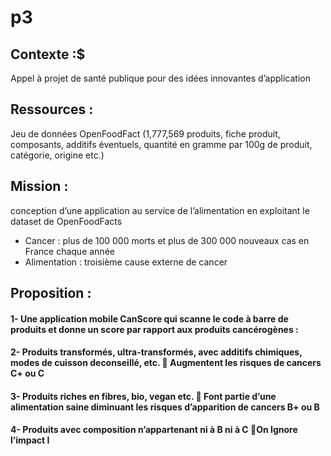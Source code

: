 # p3

## Contexte :$
Appel à projet de santé publique pour des idées innovantes d’application


## Ressources :
Jeu de données OpenFoodFact (1,777,569 produits, fiche produit, composants,					 additifs éventuels, quantité en gramme par 100g de produit, catégorie, origine etc.)


## Mission : 
conception d’une application au service de l’alimentation en exploitant le dataset de OpenFoodFacts

- Cancer : plus de 100 000 morts et plus de 300 000 nouveaux cas en France chaque année
- Alimentation : troisième cause externe de cancer 

## Proposition :
#### 1- Une application mobile CanScore qui scanne le code à barre de produits et donne un score par rapport aux produits cancérogènes :
#### 2- Produits transformés, ultra-transformés, avec additifs chimiques, modes de cuisson deconseillé, etc.  Augmentent les risques de cancers C+ ou C
#### 3- Produits riches en fibres, bio, vegan etc.  Font partie d’une alimentation saine diminuant les risques d’apparition de cancers B+ ou B
#### 4- Produits avec composition n’appartenant ni à B ni à C On Ignore l’impact  I 



